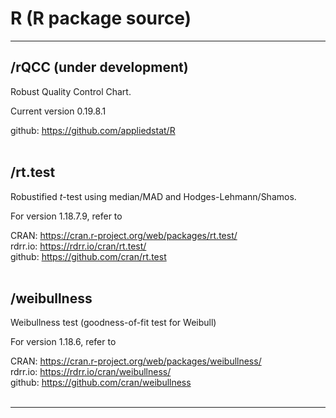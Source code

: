 # R (R package source)

---
## /rQCC (under development)
Robust Quality Control Chart. <br />

Current version 0.19.8.1

github: <https://github.com/appliedstat/R>    <br /> <br />

## /rt.test 
Robustified *t*-test using median/MAD and Hodges-Lehmann/Shamos.<br />  
   
For version 1.18.7.9, refer to <br /> 

CRAN: <https://cran.r-project.org/web/packages/rt.test/> <br />
rdrr.io: <https://rdrr.io/cran/rt.test/>  <br />
github: <https://github.com/cran/rt.test>  <br /> <br />


## /weibullness 
Weibullness test (goodness-of-fit test for Weibull)  <br /> 

For version 1.18.6, refer to <br /> 

CRAN: <https://cran.r-project.org/web/packages/weibullness/> <br />
rdrr.io: <https://rdrr.io/cran/weibullness/>  <br />
github: <https://github.com/cran/weibullness>  <br /><br />

---
